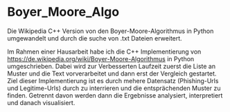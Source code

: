 # Boyer_Moore_Algo
Die Wikipedia C++ Version von den Boyer-Moore-Algorithmus in Python umgewandelt und durch die suche von .txt Dateien erweitert.

Im Rahmen einer Hausarbeit habe ich die C++ Implementierung von https://de.wikipedia.org/wiki/Boyer-Moore-Algorithmus in Python umgeschrieben.
Dabei wird zur Verbesserten Laufzeit zuerst die Liste an Muster und die Text vorverarbeitet und dann erst der Vergleich gestartet. 
Ziel dieser Implementierung ist es durch mehere Datensatz (Phishing-Urls und Legitime-Urls) durch zu interrieren und die entsprächenden Muster zu finden. 
Getrennt davon werden dann die Ergebnisse analysiert, interpretiert und danach visualisiert.



